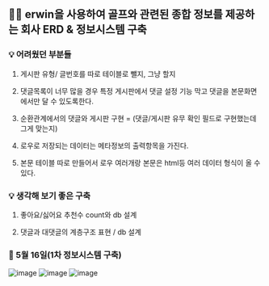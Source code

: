 
## 🏌️‍♂️ erwin을 사용하여 골프와 관련된 종합 정보를 제공하는 회사 ERD &amp; 정보시스템 구축

### 💡 어려웠던 부분들

1. 게시판 유형/ 글번호를 따로 테이블로 뺄지, 그냥 할지

2. 댓글목록이 너무 많을 경우 특정 게시판에서 댓글 설정 기능 막고 댓글을 본문화면에서만 달 수 있도록한다.

3. 순환관계에서의 댓글와 게시판 구현 = (댓글/게시판 유무 확인 필드로 구현했는데 그게 맞는지)

4. 로우로 저장되는 데이터는 메타정보의 출력항목을 가진다.

5. 본문 테이블 따로 만들어서 로우 여러개랑 본문은 html등 여러 데이터 형식이 올 수 있다.

### 💡 생각해 보기 좋은 구축

1. 좋아요/싫어요 추천수 count와 db 설계

2. 댓글과 대댓글의 계층구조 표현 / db 설계


### 👀 5월 16일(1차 정보시스템 구축)

![image](https://user-images.githubusercontent.com/53335160/118402246-0f266b80-b6a4-11eb-9f95-e272795c9f8a.png)
![image](https://user-images.githubusercontent.com/53335160/118402311-51e84380-b6a4-11eb-988a-a4b4bc9824b6.png)
![image](https://user-images.githubusercontent.com/53335160/118402375-a986af00-b6a4-11eb-8228-a89a474f36bd.png)


